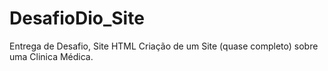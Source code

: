 # DesafioDio_Site
Entrega de Desafio, Site HTML Criação de um Site (quase completo) sobre uma Clinica Médica.
